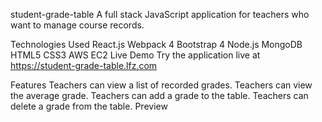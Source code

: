 
student-grade-table
A full stack JavaScript application for teachers who want to manage course records.

Technologies Used
React.js
Webpack 4
Bootstrap 4
Node.js
MongoDB
HTML5
CSS3
AWS EC2
Live Demo
Try the application live at https://student-grade-table.lfz.com

Features
Teachers can view a list of recorded grades.
Teachers can view the average grade.
Teachers can add a grade to the table.
Teachers can delete a grade from the table.
Preview
